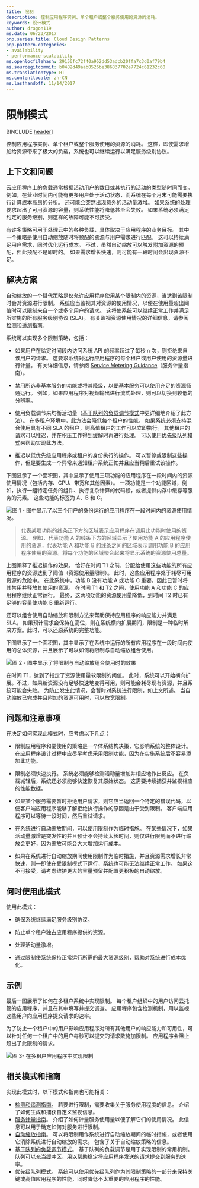 ```yaml
---
title: 限制
description: 控制应用程序实例、单个租户或整个服务使用的资源的消耗。
keywords: 设计模式
author: dragon119
ms.date: 06/23/2017
pnp.series.title: Cloud Design Patterns
pnp.pattern.categories:
- availability
- performance-scalability
ms.openlocfilehash: 29156fc72f40a952dd53adcb20ffa7c3d0af79b4
ms.sourcegitcommit: b0482d49aab0526be386837702e7724c61232c60
ms.translationtype: HT
ms.contentlocale: zh-CN
ms.lasthandoff: 11/14/2017
---
```

# <a name="throttling-pattern"></a>限制模式

[!INCLUDE [header](../_includes/header.md)]

控制应用程序实例、单个租户或整个服务使用的资源的消耗。 这样，即使需求增加给资源带来了极大的负载，系统也可以继续运行以满足服务级别协议。

## <a name="context-and-problem"></a>上下文和问题

云应用程序上的负载通常根据活动用户的数目或其执行的活动的类型随时间而变。 例如，在营业时间内可能有更多用户处于活动状态，而系统在每个月末可能需要执行计算成本高昂的分析。 还可能会突然出现意外的活动量激增。 如果系统的处理要求超出了可用资源的容量，则系统性能将降低甚至会失败。 如果系统必须满足约定的服务级别，则这样的故障可能不可接受。

有许多策略可用于处理云中的各种负载，具体取决于应用程序的业务目标。 其中一个策略是使用自动缩放随时将预配的资源与用户需求进行匹配。 这可以持续满足用户需求，同时优化运行成本。 不过，虽然自动缩放可以触发附加资源的预配，但此预配不是即时的。 如果需求增长快速，则可能有一段时间会出现资源不足。

## <a name="solution"></a>解决方案

自动缩放的一个替代策略是仅允许应用程序使用某个限制内的资源，当达到该限制时会对资源进行限制。 系统应当监视其对资源的使用情况，以便在使用量超出阈值时可以限制来自一个或多个用户的请求。 这将使系统可以继续正常工作并满足所实施的所有服务级别协议 (SLA)。 有关监视资源使用情况的详细信息，请参阅[检测和遥测指南](https://msdn.microsoft.com/library/dn589775.aspx)。

系统可以实现多个限制策略，包括：

- 如果用户在给定时间段内访问系统 API 的频率超过了每秒 n 次，则拒绝来自该用户的请求。 这要求系统对运行应用程序的每个租户或用户使用的资源量进行计量。 有关详细信息，请参阅 [Service Metering Guidance](https://msdn.microsoft.com/library/dn589796.aspx)（服务计量指南）。

- 禁用所选非基本服务的功能或将其降级，以便基本服务可以使用充足的资源畅通运行。 例如，如果应用程序对视频输出进行流式处理，则可以切换到较低的分辨率。

- 使用负载调节来均衡活动量（[基于队列的负载调节模式](queue-based-load-leveling.md)中更详细地介绍了此方法）。 在多租户环境中，此方法会降低每个租户的性能。 如果系统必须支持混合使用具有不同 SLA 的租户，则高值租户的工作可以立即执行。 其他租户的请求可以推迟，并在积压工作得到缓解时再进行处理。 可以使用[优先级队列模式][]来帮助实现此方法。

- 推迟以低优先级应用程序或租户的身份执行的操作。 可以暂停或限制这些操作，但是要生成一个异常来通知租户系统正忙并且应当稍后重试该操作。

下图显示了一个面积图，其中显示了使用三项功能的应用程序在一段时间内的资源使用情况（包括内存、CPU、带宽和其他因素）。 一项功能是一个功能区域，例如，执行一组特定任务的组件、执行复杂计算的代码段，或者提供内存中缓存等服务的元素。 这些功能的标签为 A、B 和 C。

![图 1 - 图中显示了以三个用户的身份运行的应用程序在一段时间内的资源使用情况。](./_images/throttling-resource-utilization.png)


> 代表某项功能的线条正下方的区域表示应用程序在调用此功能时使用的资源。 例如，代表功能 A 的线条下方的区域显示了使用功能 A 的应用程序使用的资源，代表功能 A 和功能 B 的线条之间的区域表示调用功能 B 的应用程序使用的资源。将每个功能的区域聚合起来将显示系统的资源使用总量。

上图阐释了推迟操作的效果。 恰好在时间 T1 之前，分配给使用这些功能的所有应用程序的资源达到了阈值（资源使用量限制）。 此时，这些应用程序处于耗尽可用资源的危险中。 在此系统中，功能 B 没有功能 A 或功能 C 重要，因此已暂时将其禁用并释放其使用的资源。 在时间 T1 和 T2 之间，使用功能 A 和功能 C 的应用程序继续正常运行。 最终，这两项功能的资源使用量降低，到时间 T2 时已有足够的容量使功能 B 重新运行。

还可以组合使用自动缩放和限制方法来帮助保持应用程序的响应能力并满足 SLA。 如果预计需求会保持在高位，则在系统横向扩展期间，限制是一种临时解决方案。此时，可以还原系统的完整功能。

下图显示了一个面积图，其中显示了在系统中运行的所有应用程序在一段时间内使用的总体资源，并且展示了可以如何将限制与自动缩放组合使用。

![图 2 - 图中显示了将限制与自动缩放组合使用时的效果](./_images/throttling-autoscaling.png)


在时间 T1，达到了指定了资源使用量软限制的阈值。 此时，系统可以开始横向扩展。不过，如果新资源没有足够快速地变得可用，则可能会耗尽现有资源，并且系统可能会失败。 为防止发生此情况，会暂时对系统进行限制，如上文所述。 当自动缩放已完成并且附加的资源可用时，可以放宽限制。

## <a name="issues-and-considerations"></a>问题和注意事项

在决定如何实现此模式时，应考虑以下几点：

- 限制应用程序和要使用的策略是一个体系结构决策，它影响系统的整体设计。 在应用程序设计过程中应尽早考虑采用限制功能，因为在实施系统后不容易添加此功能。

- 限制必须快速执行。 系统必须能够检测活动量增加并相应地作出反应。 在负载减轻后，系统还必须能够快速恢复其原始状态。 这需要持续捕获并监视相应的性能数据。

- 如果某个服务需要暂时拒绝用户请求，则它应当返回一个特定的错误代码，以便客户端应用程序能够了解拒绝执行操作的原因是由于受到限制。 客户端应用程序可以等待一段时间，然后重试请求。

- 在系统进行自动缩放期间，可以使用限制作为临时措施。 在某些情况下，如果活动量激增是突发性的并且预计不会持续太长时间，则仅进行限制而不进行缩放会更好，因为缩放可能会大大增加运行成本。

- 如果在系统进行自动缩放期间使用限制作为临时措施，并且资源需求增长非常快速，则&mdash;即使在受限制模式下运行，系统也可能无法继续正常工作。 如果这不可接受，请考虑维护更大的容量预留并配置更积极的自动缩放。

## <a name="when-to-use-this-pattern"></a>何时使用此模式

使用此模式：

- 确保系统继续满足服务级别协议。

- 防止单个租户独占应用程序提供的资源。

- 处理活动量激增。

- 通过限制使系统保持正常运行所需的最大资源级别，帮助对系统进行成本优化。

## <a name="example"></a>示例

最后一图展示了如何在多租户系统中实现限制。 每个租户组织中的用户访问云托管的应用程序，并且在其中填写并提交调查。 应用程序包含检测机制，用以监视这些用户向应用程序提交请求的速率。

为了防止一个租户中的用户影响应用程序对所有其他用户的响应能力和可用性，可以针对任何一个租户中的用户每秒可以提交的请求数施加限制。 应用程序会阻止超出了此限制的请求。

![图 3- 在多租户应用程序中实现限制](./_images/throttling-multi-tenant.png)


## <a name="related-patterns-and-guidance"></a>相关模式和指南

实现此模式时，以下模式和指南也可能相关：
- [检测和遥测指南](https://msdn.microsoft.com/library/dn589775.aspx)。 若要进行限制，需要收集关于服务使用程度的信息。 介绍了如何生成和捕获自定义监视信息。
- [服务计量指南](https://msdn.microsoft.com/library/dn589796.aspx)。 介绍了如何计量服务使用量以便了解它们的使用情况。 此信息可以用于确定如何对服务进行限制。
- [自动缩放指南](https://msdn.microsoft.com/library/dn589774.aspx)。 可以将限制用作系统进行自动缩放期间的临时措施，或者使用它消除系统进行自动缩放的需求。 包含了关于自动缩放策略的信息。
- [基于队列的负载调节模式](queue-based-load-leveling.md)。 基于队列的负载调节是用于实现限制的常用机制。 队列可以充当缓冲区，用以帮助稳定将应用程序发送的请求提交到服务的速率。
- [优先级队列模式][]。 系统可以使用优先级队列作为其限制策略的一部分来保持关键或高值应用程序的性能，同时降低不太重要的应用程序的性能。

[优先级队列模式]: priority-queue.md